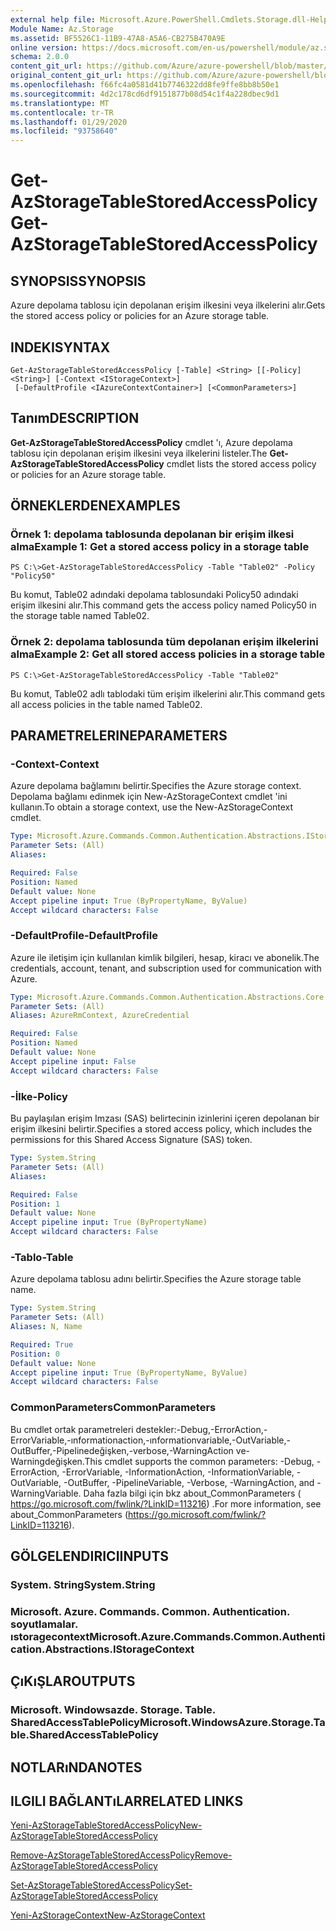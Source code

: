 ```yaml
---
external help file: Microsoft.Azure.PowerShell.Cmdlets.Storage.dll-Help.xml
Module Name: Az.Storage
ms.assetid: BF5526C1-11B9-47A8-A5A6-CB275B470A9E
online version: https://docs.microsoft.com/en-us/powershell/module/az.storage/get-azstoragetablestoredaccesspolicy
schema: 2.0.0
content_git_url: https://github.com/Azure/azure-powershell/blob/master/src/Storage/Storage.Management/help/Get-AzStorageTableStoredAccessPolicy.md
original_content_git_url: https://github.com/Azure/azure-powershell/blob/master/src/Storage/Storage.Management/help/Get-AzStorageTableStoredAccessPolicy.md
ms.openlocfilehash: f66fc4a0581d41b7746322dd8fe9ffe8bb8b50e1
ms.sourcegitcommit: 4d2c178cd6df9151877b08d54c1f4a228dbec9d1
ms.translationtype: MT
ms.contentlocale: tr-TR
ms.lasthandoff: 01/29/2020
ms.locfileid: "93758640"
---
```

# <span data-ttu-id="b3a4f-101">Get-AzStorageTableStoredAccessPolicy</span><span class="sxs-lookup"><span data-stu-id="b3a4f-101">Get-AzStorageTableStoredAccessPolicy</span></span>

## <span data-ttu-id="b3a4f-102">SYNOPSIS</span><span class="sxs-lookup"><span data-stu-id="b3a4f-102">SYNOPSIS</span></span>
<span data-ttu-id="b3a4f-103">Azure depolama tablosu için depolanan erişim ilkesini veya ilkelerini alır.</span><span class="sxs-lookup"><span data-stu-id="b3a4f-103">Gets the stored access policy or policies for an Azure storage table.</span></span>

## <span data-ttu-id="b3a4f-104">INDEKI</span><span class="sxs-lookup"><span data-stu-id="b3a4f-104">SYNTAX</span></span>

```
Get-AzStorageTableStoredAccessPolicy [-Table] <String> [[-Policy] <String>] [-Context <IStorageContext>]
 [-DefaultProfile <IAzureContextContainer>] [<CommonParameters>]
```

## <span data-ttu-id="b3a4f-105">Tanım</span><span class="sxs-lookup"><span data-stu-id="b3a4f-105">DESCRIPTION</span></span>
<span data-ttu-id="b3a4f-106">**Get-AzStorageTableStoredAccessPolicy** cmdlet 'ı, Azure depolama tablosu için depolanan erişim ilkesini veya ilkelerini listeler.</span><span class="sxs-lookup"><span data-stu-id="b3a4f-106">The **Get-AzStorageTableStoredAccessPolicy** cmdlet lists the stored access policy or policies for an Azure storage table.</span></span>

## <span data-ttu-id="b3a4f-107">ÖRNEKLERDEN</span><span class="sxs-lookup"><span data-stu-id="b3a4f-107">EXAMPLES</span></span>

### <span data-ttu-id="b3a4f-108">Örnek 1: depolama tablosunda depolanan bir erişim ilkesi alma</span><span class="sxs-lookup"><span data-stu-id="b3a4f-108">Example 1: Get a stored access policy in a storage table</span></span>
```
PS C:\>Get-AzStorageTableStoredAccessPolicy -Table "Table02" -Policy "Policy50"
```

<span data-ttu-id="b3a4f-109">Bu komut, Table02 adındaki depolama tablosundaki Policy50 adındaki erişim ilkesini alır.</span><span class="sxs-lookup"><span data-stu-id="b3a4f-109">This command gets the access policy named Policy50 in the storage table named Table02.</span></span>

### <span data-ttu-id="b3a4f-110">Örnek 2: depolama tablosunda tüm depolanan erişim ilkelerini alma</span><span class="sxs-lookup"><span data-stu-id="b3a4f-110">Example 2: Get all stored access policies in a storage table</span></span>
```
PS C:\>Get-AzStorageTableStoredAccessPolicy -Table "Table02"
```

<span data-ttu-id="b3a4f-111">Bu komut, Table02 adlı tablodaki tüm erişim ilkelerini alır.</span><span class="sxs-lookup"><span data-stu-id="b3a4f-111">This command gets all access policies in the table named Table02.</span></span>

## <span data-ttu-id="b3a4f-112">PARAMETRELERINE</span><span class="sxs-lookup"><span data-stu-id="b3a4f-112">PARAMETERS</span></span>

### <span data-ttu-id="b3a4f-113">-Context</span><span class="sxs-lookup"><span data-stu-id="b3a4f-113">-Context</span></span>
<span data-ttu-id="b3a4f-114">Azure depolama bağlamını belirtir.</span><span class="sxs-lookup"><span data-stu-id="b3a4f-114">Specifies the Azure storage context.</span></span>
<span data-ttu-id="b3a4f-115">Depolama bağlamı edinmek için New-AzStorageContext cmdlet 'ini kullanın.</span><span class="sxs-lookup"><span data-stu-id="b3a4f-115">To obtain a storage context, use the New-AzStorageContext cmdlet.</span></span>

```yaml
Type: Microsoft.Azure.Commands.Common.Authentication.Abstractions.IStorageContext
Parameter Sets: (All)
Aliases:

Required: False
Position: Named
Default value: None
Accept pipeline input: True (ByPropertyName, ByValue)
Accept wildcard characters: False
```

### <span data-ttu-id="b3a4f-116">-DefaultProfile</span><span class="sxs-lookup"><span data-stu-id="b3a4f-116">-DefaultProfile</span></span>
<span data-ttu-id="b3a4f-117">Azure ile iletişim için kullanılan kimlik bilgileri, hesap, kiracı ve abonelik.</span><span class="sxs-lookup"><span data-stu-id="b3a4f-117">The credentials, account, tenant, and subscription used for communication with Azure.</span></span>

```yaml
Type: Microsoft.Azure.Commands.Common.Authentication.Abstractions.Core.IAzureContextContainer
Parameter Sets: (All)
Aliases: AzureRmContext, AzureCredential

Required: False
Position: Named
Default value: None
Accept pipeline input: False
Accept wildcard characters: False
```

### <span data-ttu-id="b3a4f-118">-İlke</span><span class="sxs-lookup"><span data-stu-id="b3a4f-118">-Policy</span></span>
<span data-ttu-id="b3a4f-119">Bu paylaşılan erişim Imzası (SAS) belirtecinin izinlerini içeren depolanan bir erişim ilkesini belirtir.</span><span class="sxs-lookup"><span data-stu-id="b3a4f-119">Specifies a stored access policy, which includes the permissions for this Shared Access Signature (SAS) token.</span></span>

```yaml
Type: System.String
Parameter Sets: (All)
Aliases:

Required: False
Position: 1
Default value: None
Accept pipeline input: True (ByPropertyName)
Accept wildcard characters: False
```

### <span data-ttu-id="b3a4f-120">-Tablo</span><span class="sxs-lookup"><span data-stu-id="b3a4f-120">-Table</span></span>
<span data-ttu-id="b3a4f-121">Azure depolama tablosu adını belirtir.</span><span class="sxs-lookup"><span data-stu-id="b3a4f-121">Specifies the Azure storage table name.</span></span>

```yaml
Type: System.String
Parameter Sets: (All)
Aliases: N, Name

Required: True
Position: 0
Default value: None
Accept pipeline input: True (ByPropertyName, ByValue)
Accept wildcard characters: False
```

### <span data-ttu-id="b3a4f-122">CommonParameters</span><span class="sxs-lookup"><span data-stu-id="b3a4f-122">CommonParameters</span></span>
<span data-ttu-id="b3a4f-123">Bu cmdlet ortak parametreleri destekler:-Debug,-ErrorAction,-ErrorVariable,-ınformationaction,-ınformationvariable,-OutVariable,-OutBuffer,-Pipelinedeğişken,-verbose,-WarningAction ve-Warningdeğişken.</span><span class="sxs-lookup"><span data-stu-id="b3a4f-123">This cmdlet supports the common parameters: -Debug, -ErrorAction, -ErrorVariable, -InformationAction, -InformationVariable, -OutVariable, -OutBuffer, -PipelineVariable, -Verbose, -WarningAction, and -WarningVariable.</span></span> <span data-ttu-id="b3a4f-124">Daha fazla bilgi için bkz about_CommonParameters ( https://go.microsoft.com/fwlink/?LinkID=113216) .</span><span class="sxs-lookup"><span data-stu-id="b3a4f-124">For more information, see about_CommonParameters (https://go.microsoft.com/fwlink/?LinkID=113216).</span></span>

## <span data-ttu-id="b3a4f-125">GÖLGELENDIRICI</span><span class="sxs-lookup"><span data-stu-id="b3a4f-125">INPUTS</span></span>

### <span data-ttu-id="b3a4f-126">System. String</span><span class="sxs-lookup"><span data-stu-id="b3a4f-126">System.String</span></span>

### <span data-ttu-id="b3a4f-127">Microsoft. Azure. Commands. Common. Authentication. soyutlamalar. ıstoragecontext</span><span class="sxs-lookup"><span data-stu-id="b3a4f-127">Microsoft.Azure.Commands.Common.Authentication.Abstractions.IStorageContext</span></span>

## <span data-ttu-id="b3a4f-128">ÇıKıŞLAR</span><span class="sxs-lookup"><span data-stu-id="b3a4f-128">OUTPUTS</span></span>

### <span data-ttu-id="b3a4f-129">Microsoft. Windowsazde. Storage. Table. SharedAccessTablePolicy</span><span class="sxs-lookup"><span data-stu-id="b3a4f-129">Microsoft.WindowsAzure.Storage.Table.SharedAccessTablePolicy</span></span>

## <span data-ttu-id="b3a4f-130">NOTLARıNDA</span><span class="sxs-lookup"><span data-stu-id="b3a4f-130">NOTES</span></span>

## <span data-ttu-id="b3a4f-131">ILGILI BAĞLANTıLAR</span><span class="sxs-lookup"><span data-stu-id="b3a4f-131">RELATED LINKS</span></span>

[<span data-ttu-id="b3a4f-132">Yeni-AzStorageTableStoredAccessPolicy</span><span class="sxs-lookup"><span data-stu-id="b3a4f-132">New-AzStorageTableStoredAccessPolicy</span></span>](./New-AzStorageTableStoredAccessPolicy.md)

[<span data-ttu-id="b3a4f-133">Remove-AzStorageTableStoredAccessPolicy</span><span class="sxs-lookup"><span data-stu-id="b3a4f-133">Remove-AzStorageTableStoredAccessPolicy</span></span>](./Remove-AzStorageTableStoredAccessPolicy.md)

[<span data-ttu-id="b3a4f-134">Set-AzStorageTableStoredAccessPolicy</span><span class="sxs-lookup"><span data-stu-id="b3a4f-134">Set-AzStorageTableStoredAccessPolicy</span></span>](./Set-AzStorageTableStoredAccessPolicy.md)

[<span data-ttu-id="b3a4f-135">Yeni-AzStorageContext</span><span class="sxs-lookup"><span data-stu-id="b3a4f-135">New-AzStorageContext</span></span>](./New-AzStorageContext.md)


